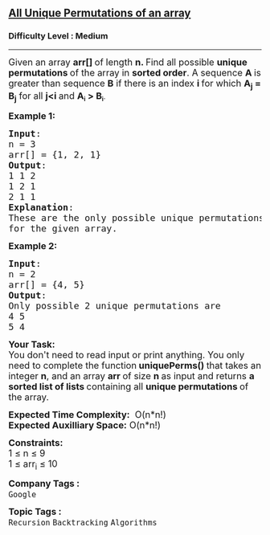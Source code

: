 <h2><a href="https://www.geeksforgeeks.org/problems/all-unique-permutations-of-an-array/1">All Unique Permutations of an array</a></h2><h3>Difficulty Level : Medium</h3><hr><div class="problems_problem_content__Xm_eO"><p><span style="font-size: 18px;">Given an array <strong>arr[] </strong>of length <strong>n. </strong>Find all possible <strong>unique permutations </strong>of the array in <strong>sorted order</strong>. A sequence <strong>A </strong>is greater than sequence <strong>B</strong> if  there is an index <strong>i </strong>for which <strong>A<sub>j</sub> = B<sub>j</sub></strong> for all <strong>j&lt;i </strong>and&nbsp;</span><strong><span style="font-size: 18px;">A</span><sub>i</sub><span style="font-size: 18px;"> &gt; B</span><sub>i</sub></strong>.</p>
<p><span style="font-size: 18px;"><strong>Example 1:</strong></span></p>
<pre><span style="font-size: 18px;"><strong>Input</strong>: 
n = 3
arr[] = {1, 2, 1}
<strong>Output</strong>: 
1 1 2
1 2 1
2 1 1
<strong>Explanation</strong>:
These are the only possible unique permutations
for the given array.</span>
</pre>
<p><span style="font-size: 18px;"><strong>Example 2:</strong></span></p>
<pre><span style="font-size: 18px;"><strong>Input</strong>: 
n = 2
arr[] = {4, 5}
<strong>Output</strong>: 
Only possible 2 unique permutations are<br>4 5
5 4
</span></pre>
<p><strong><span style="font-size: 18px;">Your Task:</span></strong><br><span style="font-size: 18px;">You don't need to read input or print anything.&nbsp;You only need to complete the function<strong> uniquePerms()&nbsp;</strong>that takes an integer <strong>n</strong>, and an array <strong>arr </strong>of size <strong>n </strong>as input and returns <strong>a sorted list of lists </strong>containing all <strong>unique permutations </strong>of the array.</span></p>
<p><span style="font-size: 18px;"><strong>Expected Time Complexity:</strong> &nbsp;O(n*n!)<br><strong>Expected Auxilliary Space:</strong> O(n*n!)</span></p>
<p><span style="font-size: 18px;"><strong>Constraints:</strong></span><br><span style="font-size: 18px;">1 ≤ n ≤ 9<br>1 ≤ arr<sub>i</sub> ≤ 10</span></p></div><p><span style=font-size:18px><strong>Company Tags : </strong><br><code>Google</code>&nbsp;<br><p><span style=font-size:18px><strong>Topic Tags : </strong><br><code>Recursion</code>&nbsp;<code>Backtracking</code>&nbsp;<code>Algorithms</code>&nbsp;
